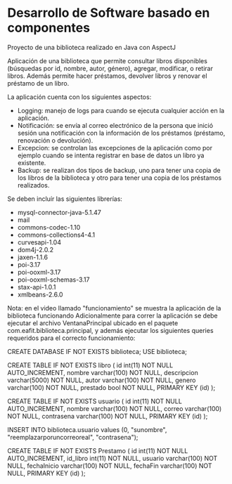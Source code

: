 # Desarrollo de Software basado en componentes

Proyecto de una biblioteca realizado en Java con AspectJ

Aplicación de una biblioteca que permite consultar libros disponibles (búsquedas por id, nombre, autor, género), agregar, modificar, o retirar libros. Además permite hacer préstamos, devolver libros y renovar el préstamo de un libro.

La aplicación cuenta con los siguientes aspectos:
 
 - Logging: manejo de logs para cuando se ejecuta cualquier acción en la aplicación.
 - Notificación: se envía al correo electrónico de la persona que inició sesión una notificación con la información de los préstamos (préstamo, renovación o devolución).
 - Excepcion: se controlan las excepciones de la aplicación como por ejemplo cuando se intenta registrar en base de datos un libro ya existente.
 - Backup: se realizan dos tipos de backup, uno para tener una copia de los libros de la biblioteca y otro para tener una copia de los préstamos realizados.
 
Se deben incluír las siguientes librerías:

 - mysql-connector-java-5.1.47
 - mail
 - commons-codec-1.10
 - commons-collections4-4.1
 - curvesapi-1.04
 - dom4j-2.0.2
 - jaxen-1.1.6
 - poi-3.17
 - poi-ooxml-3.17
 - poi-ooxml-schemas-3.17
 - stax-api-1.0.1
 - xmlbeans-2.6.0
 
Nota: en el video llamado "funcionamiento" se muestra la aplicación de la biblioteca funcionando Adicionalmente para correr la aplicación se debe ejecutar el archivo VentanaPrincipal ubicado en el paquete com.eafit.biblioteca.principal, y además ejecutar los siguientes queries requeridos para el correcto funcionamiento:

CREATE DATABASE IF NOT EXISTS biblioteca;
USE biblioteca;

CREATE TABLE IF NOT EXISTS libro (
	id int(11) NOT NULL AUTO_INCREMENT, 
    nombre varchar(100) NOT NULL, 
    descripcion varchar(5000) NOT NULL,
    autor varchar(100) NOT NULL,
    genero varchar(100) NOT NULL,
    prestado bool NOT NULL,
    PRIMARY KEY (id)
);

CREATE TABLE IF NOT EXISTS usuario (
	id int(11) NOT NULL AUTO_INCREMENT, 
    nombre varchar(100) NOT NULL,
    correo varchar(100) NOT NULL,
    contrasena varchar(100) NOT NULL,
    PRIMARY KEY (id)
);

INSERT INTO biblioteca.usuario values (0, "sunombre", "reemplazarporuncorreoreal", "contrasena");

CREATE TABLE IF NOT EXISTS Prestamo (
	id int(11) NOT NULL AUTO_INCREMENT, 
    id_libro int(11) NOT NULL, 
    usuario varchar(100) NOT NULL,
    fechaInicio varchar(100) NOT NULL,
    fechaFin varchar(100) NOT NULL,
    PRIMARY KEY (id)
);

